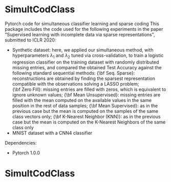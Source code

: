 # SimultCodClass
Pytorch code for simultaneous classifier learning and sparse coding
This package includes the code used for the following experiments in the paper "Supervised learning with incomplete data via sparse representations", submitted to ICLR 2020:
 - Synthetic dataset: here, we applied our simultaneous method, with hyperparameters $\lambda_1$ and $\lambda_2$ tuned via cross-validation, to train a logistic regression classifier on the training dataset with randomly distributed missing entries, and compared the obtained Test Accuracy against the following standard sequential methods: 
{\bf Seq. Sparse}: reconstructions are obtained by finding the sparsest representation compatible with the observations solving a LASSO problem;  
{\bf Zero Fill}: missing entries are filled with zeros, which is equivalent to ignore unknown values;
{\bf Mean Unsupervised}: missing entries are filled with the mean computed on the available values in the same position in the rest of data samples;
{\bf Mean Supervised}: as in the previous case but the mean is computed on the samples of the same class vectors only;
{\bf K-Nearest Neighbor (KNN)}: as in the previous case but the mean is computed on the K-Nearest Neighbors of the same class only
 - MNIST dataset with a CNN4 classifier
 
 Dependencies:
 - Pytorch 1.0.0
 
# SimultCodClass
